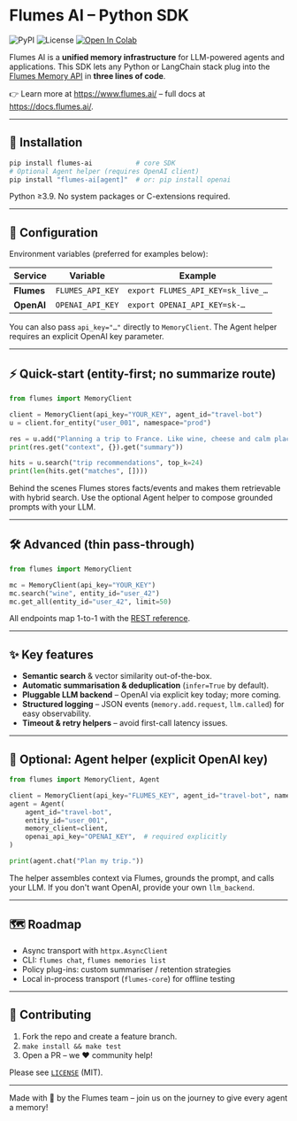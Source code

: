 # Flumes AI – Python SDK
![PyPI](https://img.shields.io/pypi/v/flumes-ai?logo=pypi) ![License](https://img.shields.io/github/license/alex-n-a/flumes-ai-sdk) [![Open In Colab](https://colab.research.google.com/assets/colab-badge.svg)](https://colab.research.google.com/github/alex-n-a/flumes-ai-sdk/blob/main/learning/flumes-first-step.ipynb)

Flumes AI is a **unified memory infrastructure** for LLM-powered agents and applications. This SDK lets any Python or LangChain stack plug into the [Flumes Memory API](https://docs.flumes.ai/) in **three lines of code**.

👉 Learn more at <https://www.flumes.ai/> – full docs at <https://docs.flumes.ai/>.

---

## 🚀 Installation

```bash
pip install flumes-ai           # core SDK
# Optional Agent helper (requires OpenAI client)
pip install "flumes-ai[agent]"  # or: pip install openai
```

Python ≥3.9. No system packages or C-extensions required.

---

## 🔑 Configuration

Environment variables (preferred for examples below):

| Service | Variable | Example |
|---------|----------|---------|
| **Flumes** | `FLUMES_API_KEY` | `export FLUMES_API_KEY=sk_live_…` |
| **OpenAI** | `OPENAI_API_KEY` | `export OPENAI_API_KEY=sk-…` |

You can also pass `api_key="…"` directly to `MemoryClient`. The Agent helper requires an explicit OpenAI key parameter.

---

## ⚡ Quick-start (entity-first; no summarize route)

```python
from flumes import MemoryClient

client = MemoryClient(api_key="YOUR_KEY", agent_id="travel-bot")
u = client.for_entity("user_001", namespace="prod")

res = u.add("Planning a trip to France. Like wine, cheese and calm places.")
print(res.get("context", {}).get("summary"))

hits = u.search("trip recommendations", top_k=24)
print(len(hits.get("matches", [])))
```

Behind the scenes Flumes stores facts/events and makes them retrievable with hybrid search. Use the optional Agent helper to compose grounded prompts with your LLM.

---

## 🛠️ Advanced (thin pass-through)

```python
from flumes import MemoryClient

mc = MemoryClient(api_key="YOUR_KEY")
mc.search("wine", entity_id="user_42")
mc.get_all(entity_id="user_42", limit=50)
```

All endpoints map 1-to-1 with the [REST reference](https://docs.flumes.ai/api-reference/).

---

## ✨ Key features

* **Semantic search** & vector similarity out-of-the-box.
* **Automatic summarisation & deduplication** (`infer=True` by default).
* **Pluggable LLM backend** – OpenAI via explicit key today; more coming.
* **Structured logging** – JSON events (`memory.add.request`, `llm.called`) for easy observability.
* **Timeout & retry helpers** – avoid first-call latency issues.

---

## 🧠 Optional: Agent helper (explicit OpenAI key)

```python
from flumes import MemoryClient, Agent

client = MemoryClient(api_key="FLUMES_KEY", agent_id="travel-bot", namespace="prod")
agent = Agent(
    agent_id="travel-bot",
    entity_id="user_001",
    memory_client=client,
    openai_api_key="OPENAI_KEY",  # required explicitly
)

print(agent.chat("Plan my trip."))
```

The helper assembles context via Flumes, grounds the prompt, and calls your LLM. If you don't want OpenAI, provide your own `llm_backend`.

---

## 🗺 Roadmap

* Async transport with `httpx.AsyncClient`
* CLI: `flumes chat`, `flumes memories list`
* Policy plug-ins: custom summariser / retention strategies
* Local in-process transport (`flumes-core`) for offline testing

---

## 🤝 Contributing

1. Fork the repo and create a feature branch.
2. `make install && make test`
3. Open a PR – we ❤️ community help!

Please see [`LICENSE`](LICENSE) (MIT).

---

Made with 🧠 by the Flumes team – join us on the journey to give every agent a memory!
